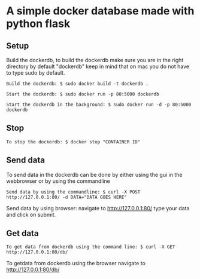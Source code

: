 # A simple docker database made with python flask

## Setup
Build the dockerdb, to build the dockerdb make sure you are in the right directory by default "dockerdb" keep in mind that on mac you do not have to type sudo by default.

    Build the dockerdb: $ sudo docker build -t dockerdb .

    Start the dockerdb: $ sudo docker run -p 80:5000 dockerdb

    Start the dockerdb in the background: $ sudo docker run -d -p 80:5000 dockerdb

## Stop
    To stop the dockerdb: $ docker stop "CONTAINER ID"

## Send data
To send data in the dockerdb can be done by either using the gui in the webbrowser or by using the commandline

    Send data by using the commandline: $ curl -X POST http://127.0.0.1:80/ -d DATA="DATA GOES HERE"

Send data by using browser: navigate to http://127.0.0.1:80/ type your data and click on submit.

## Get data
    To get data from dockerdb using the command line: $ curl -X GET http://127.0.0.1:80/db/

To getdata from dockerdb using the browser navigate to http://127.0.0.1:80/db/
